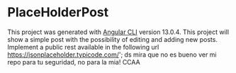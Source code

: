 # PlaceHolderPost

This project was generated with [Angular CLI](https://github.com/angular/angular-cli) version 13.0.4.
This project will show a simple post with the possibility of editing and adding new posts.
Implement a public rest available in the following url https://jsonplaceholder.typicode.com/';
ds
mira que no es bueno ver mi repo para tu seguridad, no para la mia! CCAA

